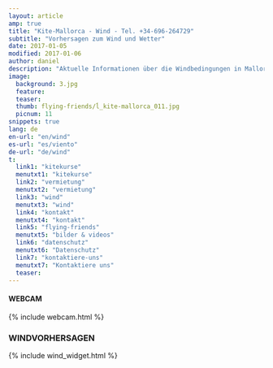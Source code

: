 ```yaml
---
layout: article
amp: true
title: "Kite-Mallorca - Wind - Tel. +34-696-264729"
subtitle: "Vorhersagen zum Wind und Wetter"
date: 2017-01-05
modified: 2017-01-06
author: daniel
description: "Aktuelle Informationen über die Windbedingungen in Mallorca."
image:
  background: 3.jpg
  feature:
  teaser:
  thumb: flying-friends/ĺ_kite-mallorca_011.jpg
  picnum: 11
snippets: true
lang: de
en-url: "en/wind"
es-url: "es/viento"
de-url: "de/wind"
t:
  link1: "kitekurse"
  menutxt1: "kitekurse"
  link2: "vermietung"
  menutxt2: "vermietung"
  link3: "wind"
  menutxt3: "wind"
  link4: "kontakt"
  menutxt4: "kontakt"
  link5: "flying-friends"
  menutxt5: "bilder & videos"
  link6: "datenschutz"
  menutxt6: "Datenschutz"
  link7: "kontaktiere-uns"
  menutxt7: "Kontaktiere uns"
  teaser:
---
```


#### WEBCAM 

{% include webcam.html %}

### WINDVORHERSAGEN

{% include wind_widget.html %}




